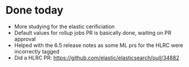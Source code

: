 # Done today

* More studying for the elastic cerificiation
* Default values for rollup jobs PR is basically done, waiting on PR approval
* Helped with the 6.5 release notes as some ML prs for the HLRC were incorrectly tagged
* Did a HLRC PR: https://github.com/elastic/elasticsearch/pull/34882

